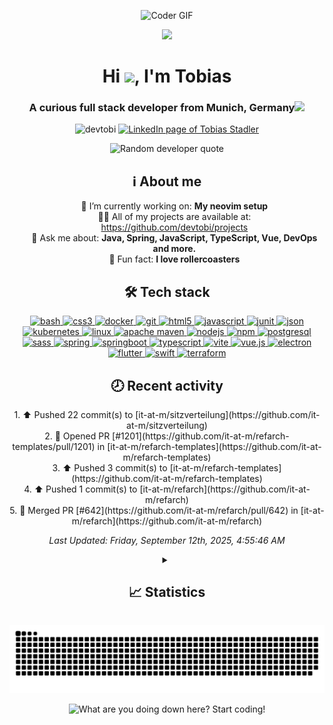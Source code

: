 <p align="center">
  <img alt="Coder GIF" height=350 src="https://cdn.dribbble.com/users/730703/screenshots/6581243/avento.gif"/>
</p>

<!-- Landing section -->
<p align="center"><img src="https://media2.giphy.com/media/v1.Y2lkPTc5MGI3NjExMTY2cjhxdmdxdjFpaWhodnZsNDg2Mjk4djdzZzRhZmtyZGpzbWh5MCZlcD12MV9pbnRlcm5hbF9naWZfYnlfaWQmY3Q9Zw/du3J3cXyzhj75IOgvA/giphy.gif" width="50"></p>
<h1 align="center">Hi <img src="https://user-images.githubusercontent.com/42378118/110234147-e3259600-7f4e-11eb-95be-0c4047144dea.gif" width="30">, I'm Tobias</h1>
<h3 align="center">A curious full stack developer from Munich, Germany<img src="https://media1.giphy.com/media/v1.Y2lkPTc5MGI3NjExdTRkc3Z5ZDE4MDN5bDBzZmo0Y3FsNnRwYjVoanJsNGw1bnZpejQ2dyZlcD12MV9pbnRlcm5hbF9naWZfYnlfaWQmY3Q9cw/Y1qXsL95elvZwKXtPd/giphy.gif" width="50"></h3>
<p align="center">
  <img src="https://komarev.com/ghpvc/?username=devtobi&label=Profile%20views&color=4fafda&style=for-the-badge" alt="devtobi" />
  <!--<img alt="GitHub followers" src="https://img.shields.io/github/followers/devtobi?label=Followers&style=flat-square&logoColor=4fafda">-->
  <a href="https://linkedin.com/in/tobias-stadler" target="_blank">
    <img alt="LinkedIn page of Tobias Stadler" src="https://img.shields.io/badge/linkedin-%230077B5.svg?style=for-the-badge&logo=linkedin&logoColor=white" />
  </a>
</p>

<p align="center">
  <picture>
    <source media="(prefers-color-scheme: dark)" srcset="https://quotes-github-readme.vercel.app/api?type=horizontal&theme=dark" />
    <source media="(prefers-color-scheme: light)" srcset="https://quotes-github-readme.vercel.app/api?type=horizontal" />
    <img alt="Random developer quote" src="https://quotes-github-readme.vercel.app/api?type=horizontal" />
  </picture>
</p>


<!-- About me -->
<h2 align="center">ℹ️ About me</h2>
<ul align="center" style="list-style: none;">
  <li>🔭 I’m currently working on: <strong>My neovim setup</strong></li>
  <!--<li>🌱 I’m currently learning: <strong>GitHub actions</strong></li>-->
  <li>👨‍💻 All of my projects are available at: <a href="https://github.com/devtobi/projects">https://github.com/devtobi/projects</a></li>
  <li>💬 Ask me about: <strong>Java, Spring, JavaScript, TypeScript, Vue, DevOps and more.</strong></li>
  <!--<li>📫 How to reach me: <strong>---</strong></li>-->
  <li>🎢 Fun fact: <strong>I love rollercoasters</strong></li>
</ul>

<!-- Languages and Tools -->
<h2 align="center">🛠️ Tech stack</h2>
<p align="center">
  <a href="https://www.gnu.org/software/bash/" target="_blank" rel="noreferrer"> <img src="https://cdn.simpleicons.org/gnubash" alt="bash" width="40" height="40"/> </a>
  <a href="https://www.w3schools.com/css/" target="_blank" rel="noreferrer"> <img src="https://cdn.simpleicons.org/css3" alt="css3" width="40" height="40"/> </a> 
  <a href="https://www.docker.com/" target="_blank" rel="noreferrer"> <img src="https://cdn.simpleicons.org/docker" alt="docker" width="40" height="40"/> </a>
  <a href="https://git-scm.com/" target="_blank" rel="noreferrer"> <img src="https://cdn.simpleicons.org/git" alt="git" width="40" height="40"/> </a>
  <a href="https://www.w3.org/html/" target="_blank" rel="noreferrer"> <img src="https://cdn.simpleicons.org/html5" alt="html5" width="40" height="40"/> </a> 
  <a href="https://developer.mozilla.org/en-US/docs/Web/JavaScript" target="_blank" rel="noreferrer"> <img src="https://cdn.simpleicons.org/javascript" alt="javascript" width="40" height="40"/> </a>
  <a href="https://junit.org" target="_blank" rel="noreferrer"> <img src="https://cdn.simpleicons.org/junit5" alt="junit" width="40" height="40"/> </a>
  <a href="https://www.json.org" target="_blank" rel="noreferrer"> <img src="https://cdn.simpleicons.org/json" alt="json" width="40" height="40"/> </a>
  <a href="https://kubernetes.io" target="_blank" rel="noreferrer"> <img src="https://cdn.simpleicons.org/kubernetes" alt="kubernetes" width="40" height="40"/> </a> 
  <a href="https://www.linux.org/" target="_blank" rel="noreferrer"> <img src="https://cdn.simpleicons.org/linux" alt="linux" width="40" height="40"/> </a> 
  <a href="https://maven.apache.org" target="_blank" rel="noreferrer"> <img src="https://cdn.simpleicons.org/apachemaven" alt="apache maven" width="40" height="40"/> </a>
  <a href="https://nodejs.org" target="_blank" rel="noreferrer"> <img src="https://cdn.simpleicons.org/node.js" alt="nodejs" width="40" height="40"/> </a>
  <a href="https://www.npmjs.com" target="_blank" rel="noreferrer"> <img src="https://cdn.simpleicons.org/npm" alt="npm" width="40" height="40"/> </a>
  <a href="https://www.postgresql.org" target="_blank" rel="noreferrer"> <img src="https://cdn.simpleicons.org/postgresql" alt="postgresql" width="40" height="40"/> </a> 
  <a href="https://sass-lang.com" target="_blank" rel="noreferrer"> <img src="https://cdn.simpleicons.org/sass" alt="sass" width="40" height="40"/> </a> 
  <a href="https://spring.io/" target="_blank" rel="noreferrer"> <img src="https://cdn.simpleicons.org/spring" alt="spring" width="40" height="40"/> </a>
  <a href="https://spring.io/projects/spring-boot" target="_blank" rel="noreferrer"> <img src="https://cdn.simpleicons.org/springboot" alt="springboot" width="40" height="40"/> </a>
  <a href="https://www.typescriptlang.org/" target="_blank" rel="noreferrer"> <img src="https://cdn.simpleicons.org/typescript" alt="typescript" width="40" height="40"/> </a>
  <a href="https://vitejs.dev" target="_blank" rel="noreferrer"> <img src="https://cdn.simpleicons.org/vite" alt="vite" width="40" height="40"/> </a>
  <a href="https://vuejs.org/" target="_blank" rel="noreferrer"> <img src="https://cdn.simpleicons.org/vue.js" alt="vue.js" width="40" height="40"/> </a> 
  <a href="https://www.electronjs.org" target="_blank" rel="noreferrer"> <img src="https://cdn.simpleicons.org/electron" alt="electron" width="40" height="40"/> </a> 
  <a href="https://flutter.dev" target="_blank" rel="noreferrer"> <img src="https://cdn.simpleicons.org/flutter" alt="flutter" width="40" height="40"/> </a>
  <a href="https://swift.org" target="_blank" rel="noreferrer"> <img src="https://cdn.simpleicons.org/swift" alt="swift" width="40" height="40"/> </a>
  <a href="https://www.terraform.io" target="_blank" rel="noreferrer"> <img src="https://cdn.simpleicons.org/terraform" alt="terraform" width="40" height="40"/> </a>
  <!-- TODO ADD JAVA -->
</p>

<h2 align="center">🕗 Recent activity</h2>

<p align="center">
<!--RECENT_ACTIVITY:start-->
1. ⬆️ Pushed 22 commit(s) to [it-at-m/sitzverteilung](https://github.com/it-at-m/sitzverteilung)<br>
2. 💪 Opened PR [#1201](https://github.com/it-at-m/refarch-templates/pull/1201) in [it-at-m/refarch-templates](https://github.com/it-at-m/refarch-templates)<br>
3. ⬆️ Pushed 3 commit(s) to [it-at-m/refarch-templates](https://github.com/it-at-m/refarch-templates)<br>
4. ⬆️ Pushed 1 commit(s) to [it-at-m/refarch](https://github.com/it-at-m/refarch)<br>
5. 🎉 Merged PR [#642](https://github.com/it-at-m/refarch/pull/642) in [it-at-m/refarch](https://github.com/it-at-m/refarch)<br>
<!--RECENT_ACTIVITY:end-->
</p>

<p align="center">
<em>
<!--RECENT_ACTIVITY:last_update-->
Last Updated: Friday, September 12th, 2025, 4:55:46 AM
<!--RECENT_ACTIVITY:last_update_end-->
</em>
</p>

<!-- Statistics -->
<details align="center">
  <summary>
    <h2 align="center">📈 Statistics</h2>
  </summary>
  <!-- GitHub statistics -->
  <p>
      <img alt="GitHub statistics of devtobi" src="https://github-readme-stats.vercel.app/api?username=devtobi&show=reviews,prs_merged,prs_merged_percentage&show_icons=true&custom_title=devtobi's+GitHub+statistics&rank_icon=percentile&theme=transparent"/>
  <!-- Most used languages -->
  <p>
    <img alt="Most used programming languages of devtobi" src="https://github-readme-stats.vercel.app/api/top-langs?username=devtobi&layout=donut&hide=tex&theme=transparent" />
  </p>
  <!-- Streaks -->
  <p>
    <img alt="GitHub streak of devtobi" src="https://streak-stats.demolab.com?user=devtobi&theme=transparent" />
  </p>
  <!-- Trophies -->
  <p>
    <img alt="GitHub trophies of devtobi" src="https://github-profile-trophy.vercel.app/?username=devtobi&column=-1&margin-w=15&margin-h=15&title=-Followers,-Repositories,-Stars&no-bg=true" />
  </p>
</details>

<!-- Snake animation -->
<p align="center">
  <picture>
    <source media="(prefers-color-scheme: dark)" srcset="https://raw.githubusercontent.com/devtobi/devtobi/snake/github-snake-dark.svg" />
    <source media="(prefers-color-scheme: light)" srcset="https://raw.githubusercontent.com/devtobi/devtobi/snake/github-snake.svg" />
    <img alt="" src="https://raw.githubusercontent.com/devtobi/devtobi/snake/github-snake.svg" />
  </picture>
</p>

<!-- Animated text -->
<p align="center">
  <picture>
    <source media="(prefers-color-scheme: dark)" srcset="https://readme-typing-svg.demolab.com?font=Fira+Code&color=FFFFFF&center=true&vCenter=true&width=550&lines=What+are+you+doing+down+here%3F!;Start+coding!" />
    <source media="(prefers-color-scheme: light)" srcset="https://readme-typing-svg.demolab.com?font=Fira+Code&color=000000&center=true&vCenter=true&width=550&lines=What+are+you+doing+down+here%3F!;Start+coding!" />
    <img alt="What are you doing down here? Start coding!" src="https://readme-typing-svg.demolab.com?font=Fira+Code&color=000000&center=true&vCenter=true&width=550&lines=What+are+you+doing+down+here%3F!;Start+coding!" />
  </picture>
</p>
